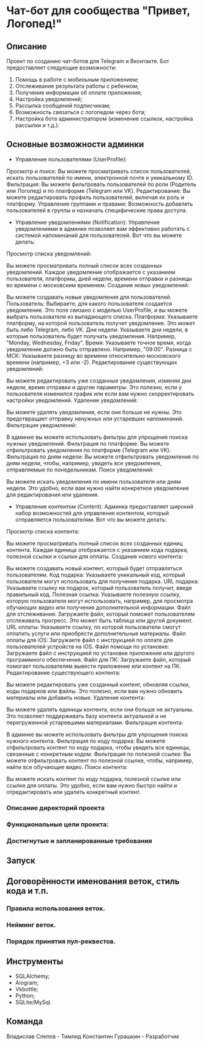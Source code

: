 # Чат-бот для сообщества "Привет, Логопед!"

## Описание
Проект по созданию чат-ботов для Telegram и Вконтакте. Бот предоставляет следующие возможности:
1. Помощь в работе с мобильным приложением;
2. Отслеживание результата работы с ребенком;
3. Получение информации об оплате приложения;
4. Настройка уведомлений;
5. Рассылка сообщений подписчикам;
6. Возможность связаться с логопедом через бота;
7. Настройка бота администратором (изменение ссылкок, настройка рассылки и т.д.):


## Основные возможности админки

- Управление пользователями (UserProfile):

Просмотр и поиск: Вы можете просматривать список пользователей, искать пользователей по имени, электронной почте и уникальному ID.
Фильтрация: Вы можете фильтровать пользователей по роли (Родитель или Логопед) и по платформе (Telegram или VK).
Редактирование: Вы можете редактировать профиль пользователей, включая их роль и платформу.
Управление группами и правами: Возможность добавлять пользователей в группы и назначать специфические права доступа.

- Управление уведомлениями (Notification):
Управление уведомлениями в админке позволяет вам эффективно работать с системой напоминаний для пользователей. Вот что вы можете делать:

Просмотр списка уведомлений:

Вы можете просматривать полный список всех созданных уведомлений. Каждое уведомление отображается с указанием пользователя, платформы, дней недели, времени отправки и разницы во времени с московским временем.
Создание новых уведомлений:

Вы можете создавать новые уведомления для пользователей.
Пользователь: Выбираете, для какого пользователя создается уведомление. Это поле связано с моделью UserProfile, и вы можете выбрать пользователя из выпадающего списка.
Платформа: Указываете платформу, на которой пользователь получит уведомление. Это может быть либо Telegram, либо VK.
Дни недели: Указываете дни недели, в которые пользователь будет получать уведомления. Например, "Monday, Wednesday, Friday".
Время: Указываете точное время, когда уведомление должно быть отправлено. Например, "09:00".
Разница с МСК: Указываете разницу во времени относительно московского времени (например, +3 или -2).
Редактирование существующих уведомлений:

Вы можете редактировать уже созданные уведомления, изменяя дни недели, время отправки и другие параметры.
Это полезно, если у пользователя изменился график или если вам нужно скорректировать настройки уведомлений.
Удаление уведомлений:

Вы можете удалять уведомления, если они больше не нужны. Это предотвращает отправку ненужных или устаревших напоминаний.
Фильтрация уведомлений:

В админке вы можете использовать фильтры для упрощения поиска нужных уведомлений.
Фильтрация по платформе: Вы можете отфильтровать уведомления по платформе (Telegram или VK).
Фильтрация по дням недели: Вы можете отфильтровать уведомления по дням недели, чтобы, например, увидеть все уведомления, отправляемые по понедельникам.
Поиск уведомлений:

Вы можете искать уведомления по имени пользователя или дням недели. Это удобно, если вам нужно найти конкретное уведомление для редактирования или удаления.

- Управление контентом (Content):
Админка предоставляет широкий набор возможностей для управления контентом, который отправляется пользователям. Вот что вы можете делать:

Просмотр списка контента:

Вы можете просматривать полный список всех созданных единиц контента. Каждая единица отображается с указанием кода подарка, полезной ссылки и ссылки для оплаты.
Создание нового контента:

Вы можете создавать новый контент, который будет отправляться пользователям.
Код подарка: Указываете уникальный код, который пользователи могут использовать для получения подарка.
URL подарка: Указываете ссылку на подарок, который пользователь получит, введя правильный код.
Полезная ссылка: Указываете полезную ссылку, которую пользователи могут использовать, например, для просмотра обучающих видео или получения дополнительной информации.
Файл для отслеживания: Загружаете файл, который поможет пользователям отслеживать прогресс. Это может быть таблица или другой документ.
URL оплаты: Указываете ссылку, по которой пользователи смогут оплатить услуги или приобрести дополнительные материалы.
Файл оплаты для iOS: Загружаете файл с инструкцией по оплате для пользователей устройств на iOS.
Файл помощи по установке: Загружаете файл с инструкцией по установке приложения или другого программного обеспечения.
Файл для ПК: Загружаете файл, который помогает пользователям вывести приложение или контент на ПК.
Редактирование существующего контента:

Вы можете редактировать уже созданный контент, обновляя ссылки, коды подарков или файлы. Это полезно, если вам нужно обновить материалы или добавить новые.
Удаление контента:

Вы можете удалять единицы контента, если они больше не актуальны. Это позволяет поддерживать базу контента актуальной и не перегруженной устаревшими материалами.
Фильтрация контента:

В админке вы можете использовать фильтры для упрощения поиска нужного контента.
Фильтрация по коду подарка: Вы можете отфильтровать контент по коду подарка, чтобы увидеть все единицы, связанные с конкретным кодом.
Фильтрация по полезной ссылке: Вы можете отфильтровать контент по полезной ссылке, чтобы, например, найти все обучающие видео.
Поиск контента:

Вы можете искать контент по коду подарка, полезной ссылке или ссылке для оплаты. Это удобно, если вам нужно быстро найти и отредактировать или удалить конкретный контент.
  

### Описание директорий проекта
### Функциональные цели проекта: 
### Достигнутые и запланированные требования


## Запуск


## Договорённости именования веток, стиль кода и т.п.

### Правила использования веток.
### Нейминг веток.
### Порядок принятия пул-реквестов.

## Инструменты
- SQLAlchemy;
- Aiogram;
- Vkbottle;
- Python;
- SQLite/MySql.

## Команда
Владислав Слепов - Тимлид
Константин Гурашкин - Разработчик

